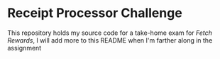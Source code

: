 # Receipt Processor Challenge

This repository holds my source code for a take-home exam for _Fetch Rewards_, I will add more to this README when I'm farther along in the assignment